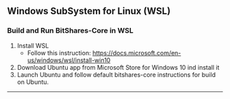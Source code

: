 ## Windows SubSystem for Linux (WSL)


### Build and Run BitShares-Core in WSL

1. Install WSL 
   - Follow this instruction: https://docs.microsoft.com/en-us/windows/wsl/install-win10
2. Download Ubuntu app from Microsoft Store for Windows 10 ind install it
3. Launch Ubuntu and follow default bitshares-core instructions for build on Ubuntu.


***

